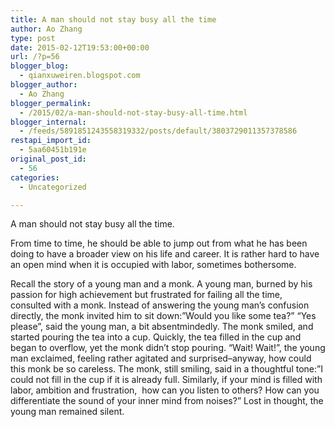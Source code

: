 ```yaml
---
title: A man should not stay busy all the time
author: Ao Zhang
type: post
date: 2015-02-12T19:53:00+00:00
url: /?p=56
blogger_blog:
  - qianxuweiren.blogspot.com
blogger_author:
  - Ao Zhang
blogger_permalink:
  - /2015/02/a-man-should-not-stay-busy-all-time.html
blogger_internal:
  - /feeds/5891851243558319332/posts/default/3803729011357378586
restapi_import_id:
  - 5aa60451b191e
original_post_id:
  - 56
categories:
  - Uncategorized

---
```

A man should not stay busy all the time.

From time to time, he should be able to jump out from what he has been doing to have a broader view on his life and career. It is rather hard to have an open mind when it is occupied with labor, sometimes bothersome.

Recall the story of a young man and a monk. A young man, burned by his passion for high achievement but frustrated for failing all the time, consulted with a monk. Instead of answering the young man&#8217;s confusion directly, the monk invited him to sit down:&#8221;Would you like some tea?&#8221; &#8220;Yes please&#8221;, said the young man, a bit absentmindedly. The monk smiled, and started pouring the tea into a cup. Quickly, the tea filled in the cup and began to overflow, yet the monk didn&#8217;t stop pouring. &#8220;Wait! Wait!&#8221;, the young man exclaimed, feeling rather agitated and surprised&#8211;anyway, how could this monk be so careless. The monk, still smiling, said in a thoughtful tone:&#8221;I could not fill in the cup if it is already full. Similarly, if your mind is filled with labor, ambition and frustration,&nbsp; how can you listen to others? How can you differentiate the sound of your inner mind from noises?&#8221; Lost in thought, the young man remained silent.